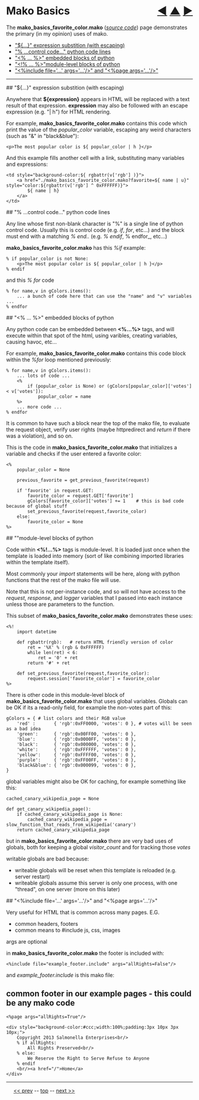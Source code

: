 Mako Basics <span style="float:right;">[&#x25C0;](06.md) [&#x25B2;](../README.md) [&#x25BA;](08.md)</span>
=========

The __mako_basics_favorite_color.mako__ (*[source code](https://github.com/BrentNoorda/django_unusual/blob/master/django_unusual/mako/examples/mako_basics_favorite_color.mako]())*) page demonstrates the primary (in my opinion) uses of mako.

* ["${...}" expression substition (with escaping)](#subst)
* ["% ...control code..." python code lines](#control)
* ["<% ... %>" embedded blocks of python](#block)
* ["<!% ... %>"module-level blocks of python](#module)
* ["<%include file='...' args='...'/>" and "<%page args='...'/>"](#include)

---------------------

<a name="subst"/>
## "${...}" expression substition (with escaping)

Anywhere that __${expression}__ appears in HTML will be replaced with a text result of that expression. __expression__ may also be followed with an escape expression (e.g. "| h") for HTML rendering.

For example, __mako_basics_favorite_color.mako__ contains this code which print the value of the _popular_color_ variable, escaping any weird characters (such as "&" in "black&blue"):

    <p>The most popular color is ${ popular_color | h }</p>

And this example fills another cell with a link, substituting many variables and expressions:

    <td style="background-color:${ rgbattr(v['rgb'] )}">
        <a href="./mako_basics_favorite_color.mako?favorite=${ name | u}" style="color:${rgbattr(v['rgb'] ^ 0xFFFFFF)}">
            ${ name | h}
        </a>
    </td>

<a name="control"/>
## "% ...control code..." python code lines

Any line whose first non-blank character is "%" is a single line of python control code. Usually this is control code (e.g. _if_, _for_, etc...) and the block must end with a matching _% end.._ (e.g. _% endif_, % endfor_, etc...)

__mako_basics_favorite_color.mako__ has this _%if_ example:

    % if popular_color is not None:
        <p>The most popular color is ${ popular_color | h }</p>
    % endif

and this _% for_ code

    % for name,v in gColors.items():
        ... a bunch of code here that can use the "name" and "v" variables ...
    % endfor

<a name="block"/>
## "<% ... %>" embedded blocks of python

Any python code can be embedded between __<%...%>__ tags, and will execute within that spot of the html, using varibles, creating variables, causing havoc, etc...

For example, __mako_basics_favorite_color.mako__ contains this code block within the _%for_ loop mentioned previously:

    % for name,v in gColors.items():
        ... lots of code ...
        <%
            if (popular_color is None) or (gColors[popular_color]['votes'] < v['votes']):
                popular_color = name
        %>
        ... more code ...
    % endfor

It is common to have such a block near the top of the mako file, to evaluate the request object, verify user rights (maybe httpredirect and _return_ if there was a violation), and so on.

This is the code in __mako_basics_favorite_color.mako__ that initializes a variable and checks if the user entered a favorite color:

    <%
        popular_color = None

        previous_favorite = get_previous_favorite(request)

        if 'favorite' in request.GET:
            favorite_color = request.GET['favorite']
            gColors[favorite_color]['votes'] += 1    # this is bad code because of global stuff
            set_previous_favorite(request,favorite_color)
        else:
            favorite_color = None
    %>

<a name="module"/>
## "<!% ... %>"module-level blocks of python

Code within __<%!...%>__ tags is module-level. It is loaded just once when the template is loaded into memory (sort of like combining imported libraries within the template itself).

Most commonly your _import_ statements will be here, along with python functions that the rest of the mako file will use.

Note that this is not per-instance code, and so will not have access to the _request_, _response_, and _logger_ variables that I passed into each instance unless those are parameters to the function.

This subset of __mako_basics_favorite_color.mako__ demonstrates these uses:

    <%!
        import datetime

        def rgbattr(rgb):   # return HTML friendly version of color
            ret = '%X' % (rgb & 0xFFFFFF)
            while len(ret) < 6:
                ret = '0' + ret
            return '#' + ret

        def set_previous_favorite(request,favorite_color):
            request.session['favorite_color'] = favorite_color
    %>

There is other code in this module-level block of __mako_basics_favorite_color.mako__ that uses global variables. Globals can be OK if its a read-only field, for example the non-votes part of this:

    gColors = { # list colors and their RGB value
        'red' :       { 'rgb':0xFF0000, 'votes': 0 }, # votes will be seen as a bad idea
        'green':      { 'rgb':0x00FF00, 'votes': 0 },
        'blue':       { 'rgb':0x0000FF, 'votes': 0 },
        'black':      { 'rgb':0x000000, 'votes': 0 },
        'white':      { 'rgb':0xFFFFFF, 'votes': 0 },
        'yellow':     { 'rgb':0xFFFF00, 'votes': 0 },
        'purple':     { 'rgb':0xFF00FF, 'votes': 0 },
        'black&blue': { 'rgb':0x000099, 'votes': 0 },
    }

global variables might also be OK for caching, for example something like this:

    cached_canary_wikipedia_page = None

    def get_canary_wikipedia_page():
        if cached_canary_wikipedia_page is None:
            cached_canary_wikipedia_page = slow_function_that_reads_from_wikipedia('canary')
        return cached_canary_wikipedia_page

but in __mako_basics_favorite_color.mako__ there are very bad uses of globals, both for keeping a global _visitor_count_ and for tracking those _votes_

writable globals are bad because:

* writeable globals will be reset when this template is reloaded (e.g. server restart)
* writeable globals assume this server is only one process, with one "thread", on one server (more on this later)

<a name="include"/>
## "<%include file='...' args='...'/>" and "<%page args='...'/>"

Very useful for HTML that is common across many pages. E.G.

* common headers, footers
* common means to #include js, css, images

args are optional

in __mako_basics_favorite_color.mako__ the footer is included with:

    <%include file="example_footer.include" args="allRights=False"/>

and _example_footer.include_ is this mako file:

## common footer in our example pages - this could be any mako code

    <%page args="allRights=True"/>

    <div style="background-color:#ccc;width:100%;padding:3px 10px 3px 10px;">
        Copyright 2013 Salmonella Enterprises<br/>
        % if allRights:
            All Rights Preserved<br/>
        % else:
            We Reserve the Right to Serve Refuse to Anyone
        % endif
        <br/><a href="/">Home</a>
    </div>



------

&nbsp;&nbsp;&nbsp;&nbsp; [&lt;&lt; prev](06.md) -- [top](../README.md) -- [next &gt;&gt;](08.md)